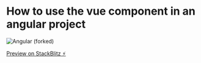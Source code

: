 # How to use the vue component in an angular project
![Angular (forked)](https://user-images.githubusercontent.com/33111889/129474636-a1bc9459-45cf-4218-af24-34eaf6319b23.png)

[Preview on StackBlitz ⚡️](https://stackblitz.com/edit/angular-jtjgfa)
